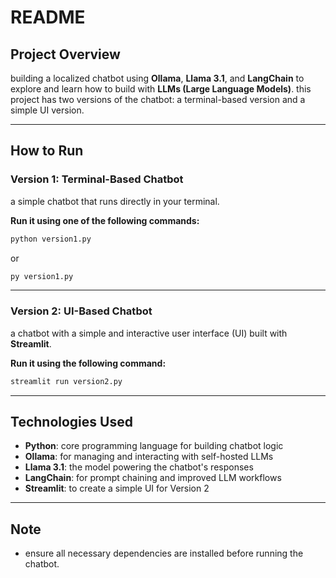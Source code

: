 # **README**

## **Project Overview**
building a localized chatbot using **Ollama**, **Llama 3.1**, and **LangChain** to explore and learn how to build with **LLMs (Large Language Models)**. this project has two versions of the chatbot: a terminal-based version and a simple UI version.

---

## **How to Run**

### **Version 1: Terminal-Based Chatbot**
a simple chatbot that runs directly in your terminal.

**Run it using one of the following commands:**
```bash
python version1.py
```
or
```bash
py version1.py
```

---

### **Version 2: UI-Based Chatbot**
a chatbot with a simple and interactive user interface (UI) built with **Streamlit**.

**Run it using the following command:**
```bash
streamlit run version2.py
```

---

## **Technologies Used**
- **Python**: core programming language for building chatbot logic
- **Ollama**: for managing and interacting with self-hosted LLMs
- **Llama 3.1**: the model powering the chatbot's responses
- **LangChain**: for prompt chaining and improved LLM workflows
- **Streamlit**: to create a simple UI for Version 2

---

## **Note**
- ensure all necessary dependencies are installed before running the chatbot.